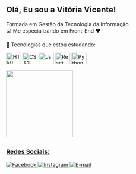 <h2>Olá, Eu sou a Vitória Vicente! </h2>

Formada em Gestão da Tecnologia  da Informação. <br>
💻 Me especializando em Front-End ❤️ 

🌱 Tecnologias que estou estudando:
<div style = "display: inline_block">
  <img align = "center" alt = "HTML" height = "30" width = "40" src = "https://github.com/viviicente/devicon/blob/master/icons/html5/html5-plain-wordmark.svg ">
  <img align = "center" alt = "CSS3" height = "30" width = "40" src = "https://github.com/viviicente/devicon/blob/master/icons/css3/css3-plain-wordmark.svg ">
  <img align = "center" alt = "Js" height = "30" width = "40" src = "https://github.com/viviicente/devicon/blob/master/icons/javascript/javascript-plain.svg ">
  <img align = "center" alt = "React" height = "30" width = "40" src = "https://github.com/viviicente/devicon/blob/master/icons/react/react-original-wordmark.svg ">
  <img align = "center" alt = "Python" height = "30" width = "40" src = "https://github.com/viviicente/devicon/blob/master/icons/python/python-plain-wordmark.svg ">
  </div> <br> 
 

<div align = "height">
  <a href="https://github.com/viviicente">
  <img height = "180em" src = "https://github-readme-stats.vercel.app/api?username=viviicente&show_icons=true&theme=radical&include_all_commits=true&count_private=true" />
</div>

## <h3>Redes Sociais:</h3>
   <div>
   <a href="https://www.facebook.com/vitoria.vicente.5688/" target="_blank "><img src="https://img.shields.io/badge/Facebook-1877F2?style=for-the-badge&logo=facebook&logoColor=white" alt="Facebook"> </a> 
   <a href="https://www.instagram.com/viviicente/" target="_blank"> <img src="https://img.shields.io/badge/Instagram-E4405F?style=for-the-badge&logo=instagram&logoColor=white" alt="Instagram"> </a>
   <a href="mailto:viviicente@outlook.com" target="_blank "><img src="https://img.shields.io/badge/Microsoft_Outlook-0078D4?style=for-the-badge&logo=microsoft-outlook&logoColor=white" alt="E-mail"> </a> 
   </div>

